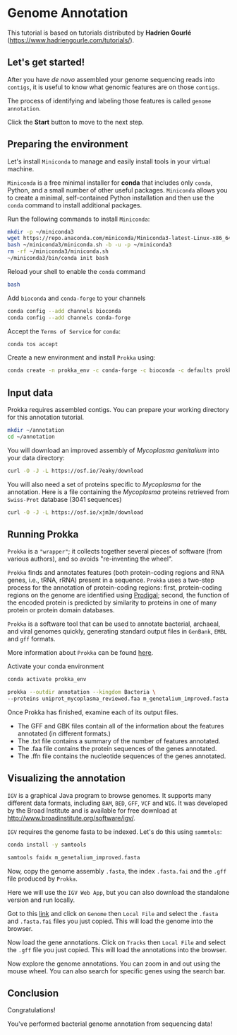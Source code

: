 # Genome Annotation

This tutorial is based on tutorials distributed by **Hadrien Gourlé** (<https://www.hadriengourle.com/tutorials/>).

## Let's get started!

After you have *de novo* assembled your genome sequencing reads into `contigs`, it is useful to know what genomic features are on those `contigs`.

The process of identifying and labeling those features is called `genome annotation`.

Click the **Start** button to move to the next step.

## Preparing the environment

Let's install `Miniconda` to manage and easily install tools in your virtual machine.

`Miniconda` is a free minimal installer for **conda** that includes only `conda`, Python, and a small number of other useful packages. `Miniconda` allows you to create a minimal, self-contained Python installation and then use the `conda` command to install additional packages.

Run the following commands to install `Miniconda`:
```bash
mkdir -p ~/miniconda3
wget https://repo.anaconda.com/miniconda/Miniconda3-latest-Linux-x86_64.sh -O ~/miniconda3/miniconda.sh
bash ~/miniconda3/miniconda.sh -b -u -p ~/miniconda3
rm -rf ~/miniconda3/miniconda.sh
~/miniconda3/bin/conda init bash
```

Reload your shell to enable the `conda` command
```bash
bash
```

Add `bioconda` and `conda-forge` to your channels
```bash
conda config --add channels bioconda
conda config --add channels conda-forge
```

Accept the `Terms of Service` for `conda`:
```bash
conda tos accept
```

Create a new environment and install `Prokka` using:
```bash
conda create -n prokka_env -c conda-forge -c bioconda -c defaults prokka 
```

## Input data

Prokka requires assembled contigs. You can prepare your working directory for this annotation tutorial.
```bash
mkdir ~/annotation
cd ~/annotation
```

You will download an improved assembly of *Mycoplasma genitalium* into your data directory:
```bash
curl -O -J -L https://osf.io/7eaky/download
```

You will also need a set of proteins specific to *Mycoplasma* for the annotation. Here is a file containing the *Mycoplasma* proteins retrieved from `Swiss-Prot` database (3041 sequences)
```bash
curl -O -J -L https://osf.io/xjm3n/download
```

## Running Prokka

`Prokka` is a `"wrapper"`; it collects together several pieces of software (from various authors), and so avoids "re-inventing the wheel".

`Prokka` finds and annotates features (both protein-coding regions and RNA genes, i.e., tRNA, rRNA) present in a sequence. `Prokka` uses a two-step process for the annotation of protein-coding regions: first, protein-coding regions on the genome are identified using [Prodigal](http://compbio.ornl.gov/prodigal/); second, the function of the encoded protein is predicted by similarity to proteins in one of many protein or protein domain databases.

`Prokka` is a software tool that can be used to annotate bacterial, archaeal, and viral genomes quickly, generating standard output files in `GenBank`, `EMBL` and `gff` formats.

More information about `Prokka` can be found [here](https://github.com/tseemann/prokka).

Activate your conda environment
```bash
conda activate prokka_env
```

```bash
prokka --outdir annotation --kingdom Bacteria \
--proteins uniprot_mycoplasma_reviewed.faa m_genetalium_improved.fasta
```

Once Prokka has finished, examine each of its output files.

-   The GFF and GBK files contain all of the information about the features annotated (in different formats.)
-   The .txt file contains a summary of the number of features annotated.
-   The .faa file contains the protein sequences of the genes annotated.
-   The .ffn file contains the nucleotide sequences of the genes annotated.

## Visualizing the annotation

`IGV` is a graphical Java program to browse genomes. It supports many different data formats, including `BAM`, `BED`, `GFF`, `VCF` and `WIG`. It was developed by the Broad Institute and is available for free download at <http://www.broadinstitute.org/software/igv/>.

`IGV` requires the genome fasta to be indexed. Let's do this using `sammtols`:

```bash
conda install -y samtools
```

```bash
samtools faidx m_genetalium_improved.fasta
```

Now, copy the genome assembly `.fasta`, the index `.fasta.fai` and the `.gff` file produced by `Prokka`.

Here we will use the `IGV Web App`, but you can also download the standalone version and run locally.

Got to this [link](https://igv.org/app/) and click on `Genome` then `Local File` and select the `.fasta` and `.fasta.fai` files you just copied. This will load the genome into the browser.

Now load the gene annotations. Click on `Tracks` then `Local File` and select the `.gff` file you just copied. This will load the annotations into the browser.

Now explore the genome annotations. You can zoom in and out using the mouse wheel. You can also search for specific genes using the search bar.

## Conclusion

<walkthrough-conclusion-trophy></walkthrough-conclusion-trophy>

Congratulations!

You've performed bacterial genome annotation from sequencing data!
